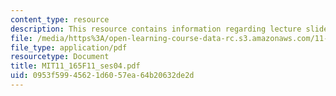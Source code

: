 ```yaml
---
content_type: resource
description: This resource contains information regarding lecture slides.
file: /media/https%3A/open-learning-course-data-rc.s3.amazonaws.com/11-165-infrastructure-and-energy-technology-challenges-fall-2011/0953f59945621d6057ea64b20632de2d_MIT11_165F11_ses04.pdf
file_type: application/pdf
resourcetype: Document
title: MIT11_165F11_ses04.pdf
uid: 0953f599-4562-1d60-57ea-64b20632de2d
---
```

